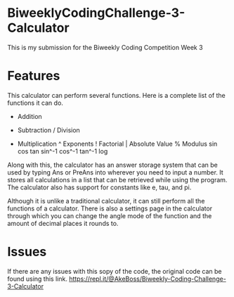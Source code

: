 # BiweeklyCodingChallenge-3-Calculator
This is my submission for the Biweekly Coding Competition Week 3

# Features
This calculator can perform several functions. Here is a complete list of the functions it can do. 
+ Addition
- Subtraction
/ Division
* Multiplication
^ Exponents
! Factorial
| Absolute Value
% Modulus
sin
cos
tan
sin^-1
cos^-1
tan^-1
log

Along with this, the calculator has an answer storage system that can be used by typing Ans or PreAns into wherever you need to input a number.
It stores all calculations in a list that can be retrieved while using the program.
The calculator also has support for constants like e, tau, and pi.

Although it is unlike a traditional calculator, it can still perform all the functions of a calculator.
There is also a settings page in the calculator through which you can change the angle mode of the function and the amount of decimal places it rounds to.

# Issues
If there are any issues with this sopy of the code, the original code can be found using this link.
https://repl.it/@AkeBoss/Biweekly-Coding-Challenge-3-Calculator
